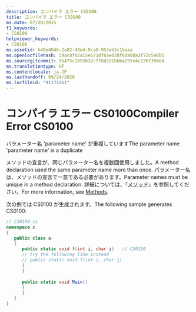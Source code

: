 ```yaml
---
description: コンパイラ エラー CS0100
title: コンパイラ エラー CS0100
ms.date: 07/20/2015
f1_keywords:
- CS0100
helpviewer_keywords:
- CS0100
ms.assetid: b49e4846-2a82-48ed-9ca8-953eb5c1baaa
ms.openlocfilehash: 59ac8f82a15e571df6aed28f6da08a3f72c548b5
ms.sourcegitcommit: 5b475c1855b32cf78d2d1bbb4295e4c236f39464
ms.translationtype: HT
ms.contentlocale: ja-JP
ms.lasthandoff: 09/24/2020
ms.locfileid: "91171261"
---
```

# <a name="compiler-error-cs0100"></a><span data-ttu-id="b7c6e-103">コンパイラ エラー CS0100</span><span class="sxs-lookup"><span data-stu-id="b7c6e-103">Compiler Error CS0100</span></span>

<span data-ttu-id="b7c6e-104">パラメーター名 'parameter name' が重複しています</span><span class="sxs-lookup"><span data-stu-id="b7c6e-104">The parameter name 'parameter name' is a duplicate</span></span>  
  
 <span data-ttu-id="b7c6e-105">メソッドの宣言が、同じパラメーター名を複数回使用しました。</span><span class="sxs-lookup"><span data-stu-id="b7c6e-105">A method declaration used the same parameter name more than once.</span></span> <span data-ttu-id="b7c6e-106">パラメーター名は、メソッドの宣言で一意である必要があります。</span><span class="sxs-lookup"><span data-stu-id="b7c6e-106">Parameter names must be unique in a method declaration.</span></span> <span data-ttu-id="b7c6e-107">詳細については、「[メソッド](../programming-guide/classes-and-structs/methods.md)」を参照してください。</span><span class="sxs-lookup"><span data-stu-id="b7c6e-107">For more information, see [Methods](../programming-guide/classes-and-structs/methods.md).</span></span>  
  
 <span data-ttu-id="b7c6e-108">次の例では CS0100 が生成されます。</span><span class="sxs-lookup"><span data-stu-id="b7c6e-108">The following sample generates CS0100:</span></span>  
  
```csharp  
// CS0100.cs  
namespace x  
{  
   public class a  
   {  
      public static void f(int i, char i)   // CS0100  
      // try the following line instead  
      // public static void f(int i, char j)  
      {  
      }  
  
      public static void Main()  
      {  
      }  
   }  
}  
```
